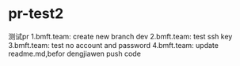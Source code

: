 # pr-test2
测试pr
1.bmft.team: create new branch dev
2.bmft.team: test ssh key
3.bmft.team: test no account and password
4.bmft.team: update readme.md,befor dengjiawen push code
